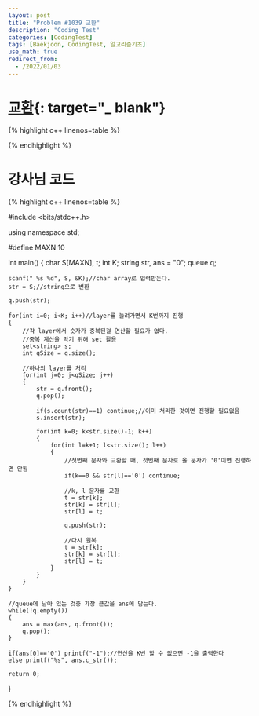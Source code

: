 ```yaml
---
layout: post
title: "Problem #1039 교환"
description: "Coding Test"
categories: [CodingTest]
tags: [Baekjoon, CodingTest, 알고리즘기초]
use_math: true
redirect_from:
  - /2022/01/03
---
```


# [교환](https://www.acmicpc.net/problem/1039){: target="_ blank"}

{% highlight c++ linenos=table %} 

{% endhighlight %}

# 강사님 코드

{% highlight c++ linenos=table %} 

#include <bits/stdc++.h>

using namespace std;

#define MAXN 10

int main()
{
    char S[MAXN], t;
    int K;
    string str, ans = "0";
    queue<string> q;

    scanf(" %s %d", S, &K);//char array로 입력받는다.
    str = S;//string으로 변환

    q.push(str);

    for(int i=0; i<K; i++)//layer를 늘려가면서 K번까지 진행
    {
        //각 layer에서 숫자가 중복된걸 연산할 필요가 없다.
        //중복 계산을 막기 위해 set 활용
        set<string> s;
        int qSize = q.size();

        //하나의 layer를 처리
        for(int j=0; j<qSize; j++)
        {
            str = q.front();
            q.pop();

            if(s.count(str)==1) continue;//이미 처리한 것이면 진행할 필요없음
            s.insert(str);

            for(int k=0; k<str.size()-1; k++)
            {
                for(int l=k+1; l<str.size(); l++)
                {
                    //첫번째 문자와 교환할 때, 첫번째 문자로 올 문자가 '0'이면 진행하면 안됨
                    if(k==0 && str[l]=='0') continue;

                    //k, l 문자를 교환
                    t = str[k];
                    str[k] = str[l];
                    str[l] = t;

                    q.push(str);

                    //다시 원복
                    t = str[k];
                    str[k] = str[l];
                    str[l] = t;
                }
            }
        }
    }

    //queue에 남아 있는 것중 가장 큰값을 ans에 담는다.
    while(!q.empty())
    {
        ans = max(ans, q.front());
        q.pop();
    }

    if(ans[0]=='0') printf("-1");//연산을 K번 할 수 없으면 -1을 출력한다
    else printf("%s", ans.c_str());    

    return 0;
}

{% endhighlight %}

